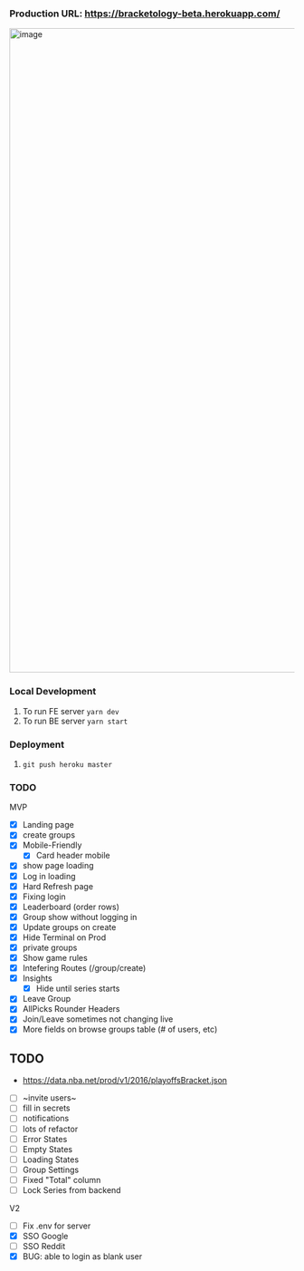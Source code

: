 ### Production URL: https://bracketology-beta.herokuapp.com/

<img width="1137" alt="image" src="https://user-images.githubusercontent.com/7545796/162866627-fd9a65e9-039f-4c60-9c47-9705c23ea2bd.png">


### Local Development
  1. To run FE server `yarn dev`
  2. To run BE server `yarn start`


### Deployment
  1. `git push heroku master`

### TODO

MVP
- [X] Landing page
- [X] create groups
- [X] Mobile-Friendly
  - [X] Card header mobile
- [X] show page loading
- [X] Log in loading
- [X] Hard Refresh page
- [X] Fixing login
- [X] Leaderboard (order rows)
- [X] Group show without logging in
- [X] Update groups on create
- [X] Hide Terminal on Prod
- [X] private groups
- [X] Show game rules
- [X] Intefering Routes (/group/create)
- [X] Insights
  - [X] Hide until series starts
- [X] Leave Group
- [X] AllPicks Rounder Headers
- [X] Join/Leave sometimes not changing live
- [X] More fields on browse groups table (# of users, etc)

## TODO
- https://data.nba.net/prod/v1/2016/playoffsBracket.json
- [ ] ~invite users~
- [ ] fill in secrets
- [ ] notifications
- [ ] lots of refactor
- [ ] Error States
- [ ] Empty States
- [ ] Loading States
- [ ] Group Settings
- [ ] Fixed "Total" column
- [ ] Lock Series from backend

V2

- [ ] Fix .env for server
- [X] SSO Google
- [ ] SSO Reddit
- [X] BUG: able to login as blank user
